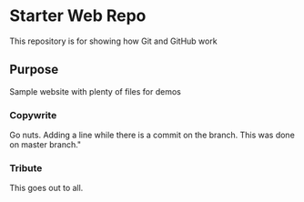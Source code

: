 # Starter Web Repo

This repository is for showing how Git and GitHub work

## Purpose

Sample website with plenty of files for demos

### Copywrite
Go nuts.
Adding a line while there is a commit on the branch. This was done on master branch."

### Tribute
This goes out to all.
